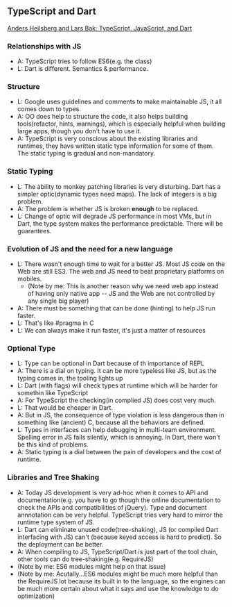 ## TypeScript and Dart
[Anders Hejlsberg and Lars Bak: TypeScript, JavaScript, and Dart](https://www.youtube.com/watch?v=5AqbCQuK0gM)

### Relationships with JS
* A: TypeScript tries to follow ES6(e.g. the class)
* L: Dart is different. Semantics & performance.

### Structure
* L: Google uses guidelines and comments to make maintainable JS, it all comes down to types.
* A: OO does help to structure the code, it also helps building tools(refactor, hints, warnings), which is especially helpful when building large apps, though you don't have to use it.
* A: TypeScript is very conscious about the existing libraries and runtimes, they have written static type information for some of them. The static typing is gradual and non-mandatory.

### Static Typing
* L: The ability to monkey patching libraries is very disturbing. Dart has a simpler optic(dynamic types need maps). The lack of integers is a big problem.
* A: The problem is whether JS is broken **enough** to be replaced.
* L: Change of optic will degrade JS performance in most VMs, but in Dart, the type system makes the performance predictable. There will be guarantees.

### Evolution of JS and the need for a new language
* L: There wasn't enough time to wait for a better JS. Most JS code on the Web are still ES3. The web and JS need to beat proprietary platforms on mobiles.
  * (Note by me: This is another reason why we need web app instead of having only native app -- JS and the Web are not controlled by any single big player)
* A: There must be something that can be done (hinting) to help JS run faster.
* L: That's like #pragma in C
* L: We can always make it run faster, it's just a matter of resources

### Optional Type
* L: Type can be optional in Dart because of th importance of REPL
* A: There is a dial on typing. It can be more typeless like JS, but as the typing comes in, the tooling lights up
* L: Dart (with flags) will check types at runtime which will be harder for somethin like TypeScript
* A: For TypeScript the checking(in complied JS) does cost very much.
* L: That would be cheaper in Dart.
* A: But in JS, the consequence of type violation is less dangerous than in something like (ancient) C, because all the behaviors are defined.
* L: Types in interfaces can help debugging in multi-team environment. Spelling error in JS fails silently, which is annoying. In Dart, there won't be this kind of problems.
* A: Static typing is a dial between the pain of developers and the cost of runtime.

### Libraries and Tree Shaking
* A: Today JS development is very ad-hoc when it comes to API and documentation(e.g. you have to go though the online documentation to check the APIs and compatibilities of jQuery). Type and document annnotation can be very helpful. TypeScript tries very hard to mirror the runtime type system of JS.
* L: Dart can eliminate unused code(tree-shaking), JS (or compiled Dart interfacing with JS) can't (because keyed access is hard to predict). So the deployment can be better.
* A: When compiling to JS, TypeScript/Dart is just part of the tool chain, other tools can do tree-shaking(e.g. RequireJS)
* (Note by me: ES6 modules might help on that issue)
* (Note by me: Acutally...ES6 modules might be much more helpful than the RequireJS lot because its built in to the language, so the engines can be much more certain about what it says and use the knowledge to do optimization)